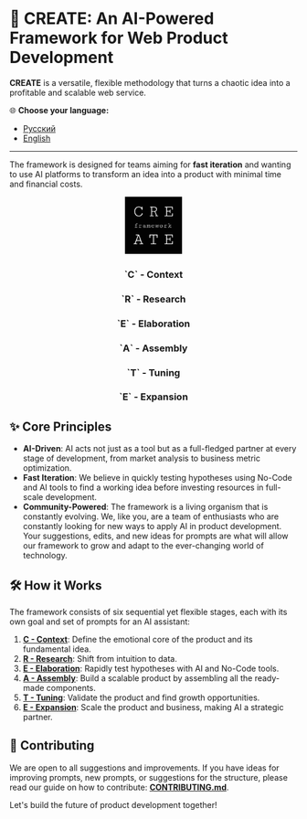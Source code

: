 # 🚀 CREATE: An AI-Powered Framework for Web Product Development

**CREATE** is a versatile, flexible methodology that turns a chaotic idea into a profitable and scalable web service.

🌐 **Choose your language:**
- [Русский](README.md)
- [English](README_en.md)

---

The framework is designed for teams aiming for **fast iteration** and wanting to use AI platforms to transform an idea into a product with minimal time and financial costs.

<div align="center">
  <img src="docs/assets/create_logo.png" alt="CREATE Framework Logo" width="100"/>
  <h3>`C` - Context</h3>
  <h3>`R` - Research</h3>
  <h3>`E` - Elaboration</h3>
  <h3>`A` - Assembly</h3>
  <h3>`T` - Tuning</h3>
  <h3>`E` - Expansion</h3>
</div>

## ✨ Core Principles

-   **AI-Driven**: AI acts not just as a tool but as a full-fledged partner at every stage of development, from market analysis to business metric optimization.
-   **Fast Iteration**: We believe in quickly testing hypotheses using No-Code and AI tools to find a working idea before investing resources in full-scale development.
-   **Community-Powered**: The framework is a living organism that is constantly evolving. We, like you, are a team of enthusiasts who are constantly looking for new ways to apply AI in product development. Your suggestions, edits, and new ideas for prompts are what will allow our framework to grow and adapt to the ever-changing world of technology.

## 🛠️ How it Works

The framework consists of six sequential yet flexible stages, each with its own goal and set of prompts for an AI assistant:

1.  **[C - Context](docs/en/C-Context.md)**: Define the emotional core of the product and its fundamental idea.
2.  **[R - Research](docs/en/R-Research.md)**: Shift from intuition to data.
3.  **[E - Elaboration](docs/en/E-Elaboration.md)**: Rapidly test hypotheses with AI and No-Code tools.
4.  **[A - Assembly](docs/en/A-Assembly.md)**: Build a scalable product by assembling all the ready-made components.
5.  **[T - Tuning](docs/en/T-Tuning.md)**: Validate the product and find growth opportunities.
6.  **[E - Expansion](docs/en/E-Expansion.md)**: Scale the product and business, making AI a strategic partner.

## 🤝 Contributing

We are open to all suggestions and improvements. If you have ideas for improving prompts, new prompts, or suggestions for the structure, please read our guide on how to contribute: **[CONTRIBUTING.md](CONTRIBUTING.md)**.

Let's build the future of product development together!
